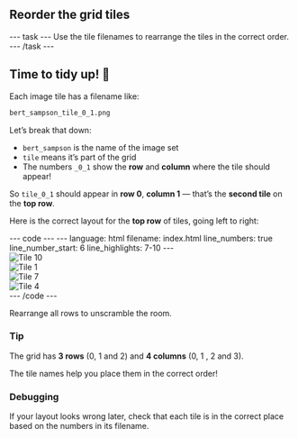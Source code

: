 
<h2 class="c-project-heading--task">Reorder the grid tiles</h2>
--- task ---
Use the tile filenames to rearrange the tiles in the correct order.
--- /task ---

<h2 class="c-project-heading--explainer">Time to tidy up! 🧼</h2>

Each image tile has a filename like:

```html
bert_sampson_tile_0_1.png
```

Let’s break that down:

- `bert_sampson` is the name of the image set
- `tile` means it’s part of the grid
- The numbers `_0_1` show the **row** and **column** where the tile should appear!

So `tile_0_1` should appear in **row 0**, **column 1** — that’s the **second tile** on the **top row**.

Here is the correct layout for the **top row** of tiles, going left to right:

<div class="c-project-code">
--- code ---
---
language: html
filename: index.html
line_numbers: true
line_number_start: 6
line_highlights: 7-10
---
<div class="grid">
  <div class="tile"><img src="bert_sampson_tile_0_0.png" alt="Tile 10"></div>
  <div class="tile"><img src="bert_sampson_tile_0_1.png" alt="Tile 1"></div>
  <div class="tile"><img src="bert_sampson_tile_0_2.png" alt="Tile 7"></div>
  <div class="tile"><img src="bert_sampson_tile_0_3.png" alt="Tile 4"></div>
--- /code ---
</div>

Rearrange all rows to unscramble the room.

<div class="c-project-callout c-project-callout--tip">

### Tip

The grid has **3 rows** (0, 1 and 2) and **4 columns** (0, 1 , 2 and 3).

The tile names help you place them in the correct order!

</div>

<div class="c-project-callout c-project-callout--debug">

### Debugging

If your layout looks wrong later, check that each tile is in the correct place based on the numbers in its filename.

</div>
